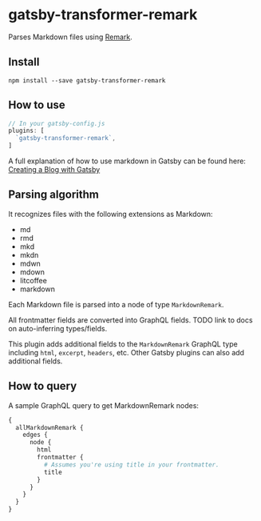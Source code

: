 # gatsby-transformer-remark

Parses Markdown files using [Remark](http://remark.js.org/).

## Install

`npm install --save gatsby-transformer-remark`

## How to use

```javascript
// In your gatsby-config.js
plugins: [
  `gatsby-transformer-remark`,
]
```

A full explanation of how to use markdown in Gatsby can be found here: [Creating a Blog with Gatsby](https://www.gatsbyjs.org/blog/2017-07-19-creating-a-blog-with-gatsby/)

## Parsing algorithm

It recognizes files with the following extensions as Markdown:

* md
* rmd
* mkd
* mkdn
* mdwn
* mdown
* litcoffee
* markdown

Each Markdown file is parsed into a node of type `MarkdownRemark`.

All frontmatter fields are converted into GraphQL fields. TODO link to docs on auto-inferring types/fields.

This plugin adds additional fields to the `MarkdownRemark` GraphQL type including `html`, `excerpt`, `headers`, etc. Other Gatsby plugins can also add additional fields.

## How to query

A sample GraphQL query to get MarkdownRemark nodes:

```graphql
{
  allMarkdownRemark {
    edges {
      node {
        html
        frontmatter {
          # Assumes you're using title in your frontmatter.
          title
        }
      }
    }
  }
}
```